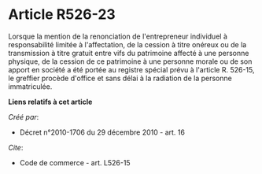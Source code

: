 # Article R526-23

Lorsque la mention de la renonciation de l'entrepreneur individuel à responsabilité limitée à l'affectation, de la cession à
titre onéreux ou de la transmission à titre gratuit entre vifs du patrimoine affecté à une personne physique, de la cession
de ce patrimoine à une personne morale ou de son apport en société a été portée au registre spécial prévu à l'article R.
526-15, le greffier procède d'office et sans délai à la radiation de la personne immatriculée.

**Liens relatifs à cet article**

_Créé par_:

  - Décret n°2010-1706 du 29 décembre 2010 - art. 16

_Cite_:

  - Code de commerce - art. L526-15
